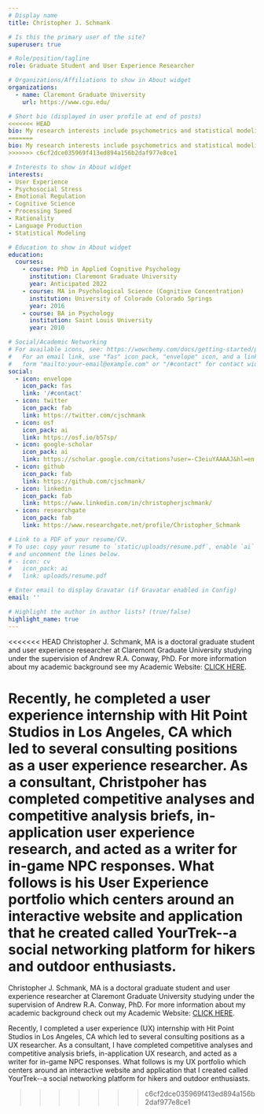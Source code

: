 ```yaml
---
# Display name
title: Christopher J. Schmank

# Is this the primary user of the site?
superuser: true

# Role/position/tagline
role: Graduate Student and User Experience Researcher

# Organizations/Affiliations to show in About widget
organizations:
  - name: Claremont Graduate University
    url: https://www.cgu.edu/

# Short bio (displayed in user profile at end of posts)
<<<<<<< HEAD
bio: My research interests include psychometrics and statistical modeling, as well as the impact of emotion regulation and stress on cognitive ability. Learn more at my Academic Website **cjschmank.netlify.app**
=======
bio: My research interests include psychometrics and statistical modeling, as well as the impact of emotion regulation and stress on cognitive ability. Learn more at my Academic Website <a href="cjschmank.netlify.app"> CLICK HERE </a>
>>>>>>> c6cf2dce035969f413ed894a156b2daf977e8ce1

# Interests to show in About widget
interests:
- User Experience
- Psychosocial Stress
- Emotional Regulation
- Cognitive Science
- Processing Speed
- Rationality
- Language Production
- Statistical Modeling

# Education to show in About widget
education:
  courses:
    - course: PhD in Applied Cognitive Psychology
      institution: Claremont Graduate University
      year: Anticipated 2022
    - course: MA in Psychological Science (Cognitive Concentration)
      institution: University of Colorado Colorado Springs
      year: 2016
    - course: BA in Psychology
      institution: Saint Louis University
      year: 2010

# Social/Academic Networking
# For available icons, see: https://wowchemy.com/docs/getting-started/page-builder/#icons
#   For an email link, use "fas" icon pack, "envelope" icon, and a link in the
#   form "mailto:your-email@example.com" or "/#contact" for contact widget.
social:
  - icon: envelope
    icon_pack: fas
    link: '/#contact'
  - icon: twitter
    icon_pack: fab
    link: https://twitter.com/cjschmank
  - icon: osf
    icon_pack: ai
    link: https://osf.io/b57sp/
  - icon: google-scholar
    icon_pack: ai
    link: https://scholar.google.com/citations?user=-C3eiuYAAAAJ&hl=en
  - icon: github
    icon_pack: fab
    link: https://github.com/cjschmank/
  - icon: linkedin
    icon_pack: fab
    link: https://www.linkedin.com/in/christopherjschmank/
  - icon: researchgate
    icon_pack: fab
    link: https://www.researchgate.net/profile/Christopher_Schmank

# Link to a PDF of your resume/CV.
# To use: copy your resume to `static/uploads/resume.pdf`, enable `ai` icons in `params.toml`,
# and uncomment the lines below.
# - icon: cv
#   icon_pack: ai
#   link: uploads/resume.pdf

# Enter email to display Gravatar (if Gravatar enabled in Config)
email: ''

# Highlight the author in author lists? (true/false)
highlight_name: true
---
```


<<<<<<< HEAD
Christopher J. Schmank, MA is a doctoral graduate student and user experience researcher at Claremont Graduate University studying under the supervision of Andrew R.A. Conway, PhD. For more information about my academic background see my Academic Website: <a href="https://cjschmank.netlify.app" target="_blank"> CLICK HERE</a>.

Recently, he completed a user experience internship with Hit Point Studios in Los Angeles, CA which led to several consulting positions as a user experience researcher. As a consultant, Christpoher has completed competitive analyses and competitive analysis briefs, in-application user experience research, and acted as a writer for in-game NPC responses. What follows is his User Experience portfolio which centers around an interactive website and application that he created called YourTrek--a social networking platform for hikers and outdoor enthusiasts. 
=======
Christopher J. Schmank, MA is a doctoral graduate student and user experience researcher at Claremont Graduate University studying under the supervision of Andrew R.A. Conway, PhD. For more information about my academic background check out my Academic Website: <a href="cjschmank.netlify.app" target="_blank">  CLICK HERE</a>.

Recently, I completed a user experience (UX) internship with Hit Point Studios in Los Angeles, CA which led to several consulting positions as a  UX researcher. As a consultant, I have completed competitive analyses and competitive analysis briefs, in-application UX research, and acted as a writer for in-game NPC responses. What follows is my UX portfolio which centers around an interactive website and application that I created called YourTrek--a social networking platform for hikers and outdoor enthusiasts. 


>>>>>>> c6cf2dce035969f413ed894a156b2daf977e8ce1

